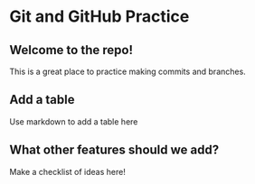 # Git and GitHub Practice

## Welcome to the repo!
This is a great place to practice making commits and branches.

## Add a table
Use markdown to add a table here

## What other features should we add?
Make a checklist of ideas here!
